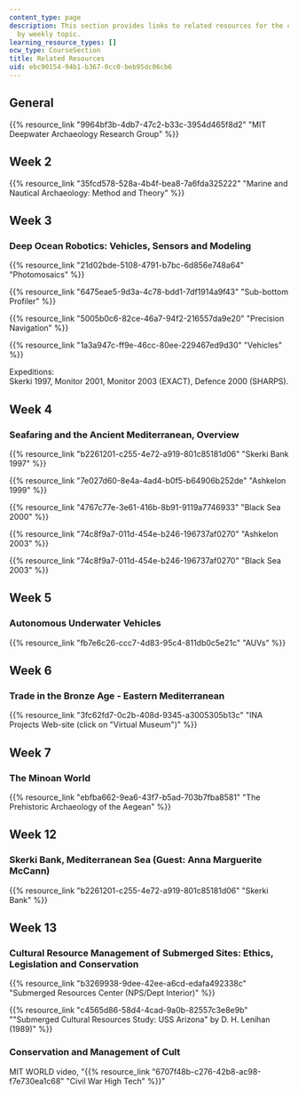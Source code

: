 ```yaml
---
content_type: page
description: This section provides links to related resources for the course, organized
  by weekly topic.
learning_resource_types: []
ocw_type: CourseSection
title: Related Resources
uid: ebc90154-94b1-b367-0cc0-beb95dc06cb6
---
```


General
-------

{{% resource_link "9964bf3b-4db7-47c2-b33c-3954d465f8d2" "MIT Deepwater Archaeology Research Group" %}}

Week 2
------

{{% resource_link "35fcd578-528a-4b4f-bea8-7a6fda325222" "Marine and Nautical Archaeology: Method and Theory" %}}

Week 3
------

### Deep Ocean Robotics: Vehicles, Sensors and Modeling

{{% resource_link "21d02bde-5108-4791-b7bc-6d856e748a64" "Photomosaics" %}}

{{% resource_link "6475eae5-9d3a-4c78-bdd1-7df1914a9f43" "Sub-bottom Profiler" %}}

{{% resource_link "5005b0c6-82ce-46a7-94f2-216557da9e20" "Precision Navigation" %}}

{{% resource_link "1a3a947c-ff9e-46cc-80ee-229467ed9d30" "Vehicles" %}}

Expeditions:  
Skerki 1997, Monitor 2001, Monitor 2003 (EXACT), Defence 2000 (SHARPS).

Week 4
------

### Seafaring and the Ancient Mediterranean, Overview

{{% resource_link "b2261201-c255-4e72-a919-801c85181d06" "Skerki Bank 1997" %}}

{{% resource_link "7e027d60-8e4a-4ad4-b0f5-b64906b252de" "Ashkelon 1999" %}}

{{% resource_link "4767c77e-3e61-416b-8b91-9119a7746933" "Black Sea 2000" %}}

{{% resource_link "74c8f9a7-011d-454e-b246-196737af0270" "Ashkelon 2003" %}}

{{% resource_link "74c8f9a7-011d-454e-b246-196737af0270" "Black Sea 2003" %}}

Week 5
------

### Autonomous Underwater Vehicles

{{% resource_link "fb7e6c26-ccc7-4d83-95c4-811db0c5e21c" "AUVs" %}}

Week 6
------

### Trade in the Bronze Age - Eastern Mediterranean

{{% resource_link "3fc62fd7-0c2b-408d-9345-a3005305b13c" "INA Projects Web-site (click on \"Virtual Museum\")" %}}

Week 7
------

### The Minoan World

{{% resource_link "ebfba662-9ea6-43f7-b5ad-703b7fba8581" "The Prehistoric Archaeology of the Aegean" %}}

Week 12
-------

### Skerki Bank, Mediterranean Sea (Guest: Anna Marguerite McCann)

{{% resource_link "b2261201-c255-4e72-a919-801c85181d06" "Skerki Bank" %}}

Week 13
-------

### Cultural Resource Management of Submerged Sites: Ethics, Legislation and Conservation

{{% resource_link "b3269938-9dee-42ee-a6cd-edafa492338c" "Submerged Resources Center (NPS/Dept Interior)" %}}

{{% resource_link "c4565d86-58d4-4cad-9a0b-82557c3e8e9b" "\"Submerged Cultural Resources Study: USS Arizona\" by D. H. Lenihan (1989)" %}}

### Conservation and Management of Cult

MIT WORLD video, "{{% resource_link "6707f48b-c276-42b8-ac98-f7e730ea1c68" "Civil War High Tech" %}}"